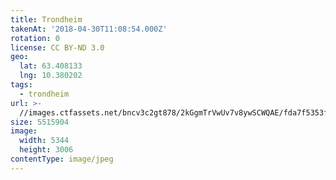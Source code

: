 ```yaml
---
title: Trondheim
takenAt: '2018-04-30T11:08:54.000Z'
rotation: 0
license: CC BY-ND 3.0
geo:
  lat: 63.408133
  lng: 10.380202
tags:
  - trondheim
url: >-
  //images.ctfassets.net/bncv3c2gt878/2kGgmTrVwUv7v8ywSCWQAE/fda7f5353fb7a78d13aa01f2113f0b57/trondheim_28072963898_o
size: 5515904
image:
  width: 5344
  height: 3006
contentType: image/jpeg
---
```


